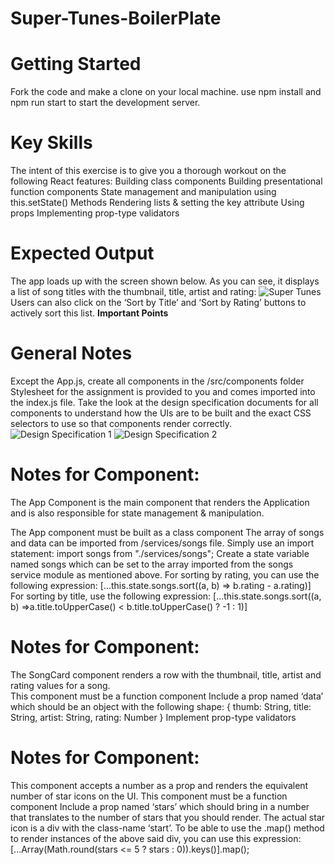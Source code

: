 # Super-Tunes-BoilerPlate

 # Getting Started
 Fork the code and make a clone on your local machine. use npm install and npm run start to start the development server.
 
# Key Skills
The intent of this exercise is to give you a thorough workout on the following React features:
Building class components
Building presentational function components
State management and manipulation using this.setState()
Methods
Rendering lists & setting the key attribute
Using props
Implementing prop-type validators
 
# Expected Output
The app loads up with the screen shown below. As you can see, it displays a list of song titles with the thumbnail, title, artist and rating:
![Super Tunes](https://github.com/Dharini-MernStack/Super-Tunes-BoilerPlate/assets/76996610/1d79875e-9375-49e3-8faf-1c651213193b)
Users can also click on the ‘Sort by Title’ and ‘Sort by Rating’ buttons to actively sort this list.
**Important Points**

# General Notes
Except the App.js, create all components in the /src/components folder
Stylesheet for the assignment is provided to you and comes imported into the index.js file. 
Take the look at the design specification documents for all components to understand how the UIs are to be built and the exact CSS selectors to use so that components render correctly. 
![Design Specification 1](https://github.com/Dharini-MernStack/Super-Tunes-BoilerPlate/assets/76996610/054d9f46-645c-45ba-8395-9713ed8b6623)
![Design Specification 2](https://github.com/Dharini-MernStack/Super-Tunes-BoilerPlate/assets/76996610/84cb5839-a8d7-4b15-8dee-bcf748233741")



# Notes for Component:<App />
The App Component is the main component that renders the Application and is also responsible for state management & manipulation.
 
The App component must be built as a class component
The array of songs and data can be imported from /services/songs file. Simply use an import statement: import songs from "./services/songs";
Create a state variable named songs which can be set to the array imported from the songs service module as mentioned above.
For sorting by rating, you can use the following expression:
 [...this.state.songs.sort((a, b) => b.rating - a.rating)]
For sorting by title, use the following expression:
 [...this.state.songs.sort((a, b) =>a.title.toUpperCase() < b.title.toUpperCase() ? -1 : 1)]
 
# Notes for Component:<SongCard />

The SongCard component renders a row with the thumbnail, title, artist and rating values for a song.  
This component must be a function component
Include a prop named ‘data’ which should be an object with the following shape:
{
   thumb: String,
   title: String,
   artist: String,
   rating: Number
}
Implement prop-type validators

# Notes for Component:<Rating />

This component accepts a number as a prop and renders the equivalent number of star icons on the UI.
This component must be a function component
Include a prop named ‘stars’ which should bring in a number that translates to the number of stars that you should render.
The actual star icon is a div with the class-name ‘start’.
To be able to use the .map() method to render instances of the above said div, you can use this expression:
 [...Array(Math.round(stars <= 5 ? stars : 0)).keys()].map();


